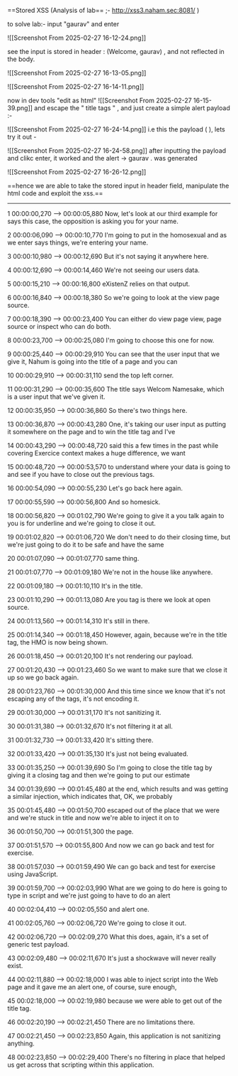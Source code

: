==Stored XSS (Analysis of lab== ;-   http://xss3.naham.sec:8081/ )

to solve lab:- 
input "gaurav"  and enter

![[Screenshot From 2025-02-27 16-12-24.png]]

see the input is stored in header : (Welcome, gaurav)  , and not reflected in the body. 

![[Screenshot From 2025-02-27 16-13-05.png]]

![[Screenshot From 2025-02-27 16-14-11.png]]



now in dev tools "edit as html" 
![[Screenshot From 2025-02-27 16-15-39.png]]
and escape the " title tags " , and just create a simple alert payload :- 

![[Screenshot From 2025-02-27 16-24-14.png]]
i.e this the payload  (  </title>  <script>alert("gaurav")</script> ), lets try it out -


![[Screenshot From 2025-02-27 16-24-58.png]]
after inputting the payload and clikc enter,  it worked and the alert ->  gaurav .  was generated

![[Screenshot From 2025-02-27 16-26-12.png]]

==hence we are able to take the stored input in header field, manipulate the html code  and exploit the xss.==


---
1
00:00:00,270 --> 00:00:05,880
Now, let's look at our third example for says this case, the opposition is asking you for your name.

2
00:00:06,090 --> 00:00:10,770
I'm going to put in the homosexual and as we enter says things, we're entering your name.

3
00:00:10,980 --> 00:00:12,690
But it's not saying it anywhere here.

4
00:00:12,690 --> 00:00:14,460
We're not seeing our users data.

5
00:00:15,210 --> 00:00:16,800
eXistenZ relies on that output.

6
00:00:16,840 --> 00:00:18,380
So we're going to look at the view page source.

7
00:00:18,390 --> 00:00:23,400
You can either do view page view, page source or inspect who can do both.

8
00:00:23,700 --> 00:00:25,080
I'm going to choose this one for now.

9
00:00:25,440 --> 00:00:29,910
You can see that the user input that we give it, Nahum is going into the title of a page and you can

10
00:00:29,910 --> 00:00:31,110
send the top left corner.

11
00:00:31,290 --> 00:00:35,600
The title says Welcom Namesake, which is a user input that we've given it.

12
00:00:35,950 --> 00:00:36,860
So there's two things here.

13
00:00:36,870 --> 00:00:43,280
One, it's taking our user input as putting it somewhere on the page and to win the title tag and I've

14
00:00:43,290 --> 00:00:48,720
said this a few times in the past while covering Exercice context makes a huge difference, we want

15
00:00:48,720 --> 00:00:53,570
to understand where your data is going to and see if you have to close out the previous tags.

16
00:00:54,090 --> 00:00:55,230
Let's go back here again.

17
00:00:55,590 --> 00:00:56,800
And so homesick.

18
00:00:56,820 --> 00:01:02,790
We're going to give it a you talk again to you is for underline and we're going to close it out.

19
00:01:02,820 --> 00:01:06,720
We don't need to do their closing time, but we're just going to do it to be safe and have the same

20
00:01:07,090 --> 00:01:07,770
same thing.

21
00:01:07,770 --> 00:01:09,180
We're not in the house like anywhere.

22
00:01:09,180 --> 00:01:10,110
It's in the title.

23
00:01:10,290 --> 00:01:13,080
Are you tag is there we look at open source.

24
00:01:13,560 --> 00:01:14,310
It's still in there.

25
00:01:14,340 --> 00:01:18,450
However, again, because we're in the title tag, the HMO is now being shown.

26
00:01:18,450 --> 00:01:20,100
It's not rendering our payload.

27
00:01:20,430 --> 00:01:23,460
So we want to make sure that we close it up so we go back again.

28
00:01:23,760 --> 00:01:30,000
And this time since we know that it's not escaping any of the tags, it's not encoding it.

29
00:01:30,000 --> 00:01:31,170
It's not sanitizing it.

30
00:01:31,380 --> 00:01:32,670
It's not filtering it at all.

31
00:01:32,730 --> 00:01:33,420
It's sitting there.

32
00:01:33,420 --> 00:01:35,130
It's just not being evaluated.

33
00:01:35,250 --> 00:01:39,690
So I'm going to close the title tag by giving it a closing tag and then we're going to put our estimate

34
00:01:39,690 --> 00:01:45,480
at the end, which results and was getting a similar injection, which indicates that, OK, we probably

35
00:01:45,480 --> 00:01:50,700
escaped out of the place that we were and we're stuck in title and now we're able to inject it on to

36
00:01:50,700 --> 00:01:51,300
the page.

37
00:01:51,570 --> 00:01:55,800
And now we can go back and test for exercise.

38
00:01:57,030 --> 00:01:59,490
We can go back and test for exercise using JavaScript.

39
00:01:59,700 --> 00:02:03,990
What are we going to do here is going to type in script and we're just going to have to do an alert

40
00:02:04,410 --> 00:02:05,550
and alert one.

41
00:02:05,760 --> 00:02:06,720
We're going to close it out.

42
00:02:06,720 --> 00:02:09,270
What this does, again, it's a set of generic test payload.

43
00:02:09,480 --> 00:02:11,670
It's just a shockwave will never really exist.

44
00:02:11,880 --> 00:02:18,000
I was able to inject script into the Web page and it gave me an alert one, of course, sure enough,

45
00:02:18,000 --> 00:02:19,980
because we were able to get out of the title tag.

46
00:02:20,190 --> 00:02:21,450
There are no limitations there.

47
00:02:21,450 --> 00:02:23,850
Again, this application is not sanitizing anything.

48
00:02:23,850 --> 00:02:29,400
There's no filtering in place that helped us get across that scripting within this application.